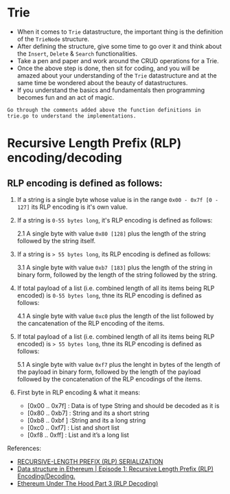 # Trie

- When it comes to `Trie` datastructure, the important thing is the definition of the `TrieNode` structure.
- After defining the structure, give some time to go over it and think about the `Insert`, `Delete` & `Search` functionalities.
- Take a pen and paper and work around the CRUD operations for a Trie.
- Once the above step is done, then sit for coding, and you  will be amazed about your understanding of the `Trie` datastructure and at the same time be wondered about the beauty of datastructures.
- If you understand the basics and fundamentals then programming becomes fun and an act of magic.

`Go through the comments added above the function definitions in trie.go to understand the implementations.`

# Recursive Length Prefix (RLP) encoding/decoding

## RLP encoding is defined as follows:

1. If a string is a single byte whose value is in the range `0x00 - 0x7f [0 - 127]` its RLP encoding is it's own value.
2. If a string is `0-55 bytes long`, it's RLP encoding is defined as follows:

    2.1 A single byte with value `0x80 [128]` plus the length of the string followed by the string itself.

3. If a string is `> 55 bytes long`, its RLP encoding is defined as follows:

    3.1 A single byte with value `0xb7 [183]` plus the length of the string in binary form, followed by the length of the string followed by the string.

4. If total payload of a list (i.e. combined length of all its items being RLP encoded) is `0-55 bytes long`, thne its RLP encoding is defined as follows:

    4.1 A single byte with value `0xc0` plus the length of the list followed by the cancatenation of the RLP encoding of the items.

5. If total payload of a list (i.e. combined length of all its items being RLP encoded) is `> 55 bytes long`, thne its RLP encoding is defined as follows:

    5.1 A single byte with value `0xf7` plus the lenght in bytes of the length of the payload in binary form, followed by the length of the payload followed by the concatenation of the RLP encodings of the items.

6. First byte in RLP encoding & what it means:

    - [0x00 .. 0x7f] : Data is of type String and should be decoded as it is
    - [0x80 .. 0xb7] : String and its a short string
    - [0xb8 .. 0xbf ] :String and its a long string
    - [0xc0 .. 0xf7] : List and short list
    - [0xf8 .. 0xff] : List and it’s a long list




References:

- [RECURSIVE-LENGTH PREFIX (RLP) SERIALIZATION](https://ethereum.org/en/developers/docs/data-structures-and-encoding/rlp/)
- [Data structure in Ethereum | Episode 1: Recursive Length Prefix (RLP) Encoding/Decoding.](https://medium.com/coinmonks/data-structure-in-ethereum-episode-1-recursive-length-prefix-rlp-encoding-decoding-d1016832f919)
- [Ethereum Under The Hood Part 3 (RLP Decoding)](https://medium.com/coinmonks/ethereum-under-the-hood-part-3-rlp-decoding-df236dc13e58)
